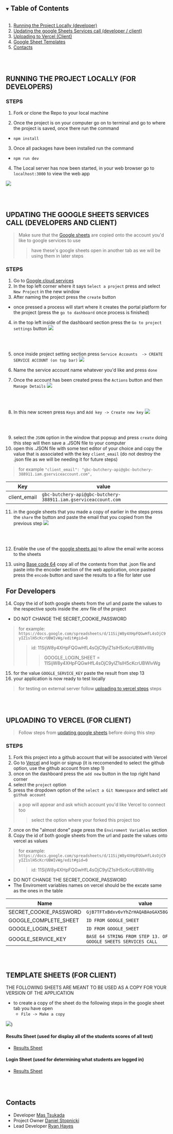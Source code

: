 <details open="open">
  <summary><h2 style="display: inline-block">Table of Contents</h2></summary>
  <ol>
    <li> <a href="#running-the-project-locally-for-developers">Running the Project Locally (developer)</a></li>
    <li><a href="#updating-the-google-sheets-services-call-developers-and-client">Updating the google Sheets Services call (developer / client)</a></li>
    <li><a href="#uploading-to-vercel-for-client">Uploading to Vercel (Client)</a></li>
    <li><a href="#template-sheets-for-client">Google Sheet Templates</a></li>
     <li><a href="#contacts">Contacts</a></li>
   
  </ol>
</details>
<br/>
<br/>

## RUNNING THE PROJECT LOCALLY (FOR DEVELOPERS)

### STEPS ###
  1. Fork or clone the Repo to your local machine
  
  2. Once the project is on your computer go on to terminal and go to where the project is saved, once there run the command
  * ```npm install```    
  
  3. Once all packages have been installed run the command
  * ```npm run dev```
  
  4. The Local server has now been started, in your web browser go to ```localhost:3000``` to view the web app
  
  ![](https://github.com/DDSkunkworks/ButcheryFundamentals/blob/main/readmeassets/openterminal.gif)

<br/>
<br/>


## UPDATING THE GOOGLE SHEETS SERVICES CALL (DEVELOPERS AND CLIENT)
> Make sure that the [Google sheets](#template-sheets-for-client) are copied onto the account you'd like to google services to use
> > have these's google sheets open in another tab as we will be using them in later steps

### STEPS ###
1. Go to [Google cloud services](https://console.cloud.google.com)
2. In the top left corner where it says ```Select a project``` press and select  ```New Project``` in the new window
3. After naming the project press the ```create``` button
 * once pressed a process will start where it creates the portal platform for the project (press the ```go to dashboard``` once process is finished)
4. in the top left inside of the dashboard section press the ```Go to project settings``` button
![](https://github.com/DDSkunkworks/ButcheryFundamentals/blob/main/readmeassets/goToProjectSettings.png)
 
<br/>
<br/>

5. once inside project setting section press ```Service Accounts  -> CREATE SERVICE ACCOUNT (on top bar)``` 
![](https://github.com/DDSkunkworks/ButcheryFundamentals/blob/main/readmeassets/serviceAccount.png)

6. Name the service account name whatever you'd like and press ```done```
7. Once the account has been created press the ```Actions``` button and then ```Manage Details```
![](https://github.com/DDSkunkworks/ButcheryFundamentals/blob/main/readmeassets/manageDetails.png)

<br/>
<br/>

8. In this new screen press ```Keys``` and ```Add key -> Create new key``` 
![](https://github.com/DDSkunkworks/ButcheryFundamentals/blob/main/readmeassets/keys.png)

<br/>
<br/>

9. select the ```JSON``` option in the window that popsup and press ```create``` doing this step will then save a .JSON file to your computer
10. open this .JSON file with some text editor of your choice and copy the value that is associated with the key ```client_email``` (do not destroy the .json file as we will be needing it for future steps)
> for example `"client_email": "gbc-butchery-api@gbc-butchery-388911.iam.gserviceaccount.com",`

| Key        | value           |
| ------------- |-------------  |
| client_email     | `gbc-butchery-api@gbc-butchery-388911.iam.gserviceaccount.com` |

11. in the google sheets that you made a copy of earlier in the steps press the ```share``` the button and paste the email that you copied from the previous step
![](https://github.com/DDSkunkworks/ButcheryFundamentals/blob/main/readmeassets/sharegmail.gif)

<br/>
<br/>

12. Enable the use of the [google sheets api](https://console.developers.google.com/apis/library/sheets.googleapis.com ) to allow the email write access to the sheets 

13. using [Base code 64](https://www.base64encode.org/) copy all of the contents from that .json file and paste into the encoder section of the web application, once pasted press the ```encode``` button and save the results to  a file for later use

For Developers 
---
14. Copy the id of both google sheets from the url and paste the values to the respective spots inside the .env file of the project 
* DO NOT CHANGE THE SECRET_COOKIE_PASSWORD
> for example: `https://docs.google.com/spreadsheets/d/11SijW8y4XHpFQGwHfL4sOjC9yIZ1slH5cKcrUBWIvWg/edit#gid=0`
>> id: 11SijW8y4XHpFQGwHfL4sOjC9yIZ1slH5cKcrUBWIvWg
>>> GOOGLE_LOGIN_SHEET = 11SijW8y4XHpFQGwHfL4sOjC9yIZ1slH5cKcrUBWIvWg
15. for the value ```GOOGLE_SERVICE_KEY``` paste the result from step 13
16. your application is now ready to test locally
> for testing on external server follow [uploading to vercel steps](#uploading-to-vercel-for-client) steps

<br/>
<br/>

## UPLOADING TO VERCEL (FOR CLIENT)

> Follow steps from [updating google sheets](#updating-the-google-sheets-services-call-developers-and-client) before doing this step

### STEPS ###
1. Fork this project into a github account that will be associated with Vercel
3. Go to [Vercel](https://vercel.com/) and login or signup (it is reccomended to select the github option, use the github account from step 1)
4. once on the dashboard press the ``add new`` button in the top right hand corner
5. select the ``project`` option
6. press the dropdown option of the ``select a Git Namespace`` and select ``add github account``
>a pop will appear and ask  which account you'd like Vercel to connect too
>>select the option where your forked this project too
7. once on the "almost done" page press the ``Enviroment Variables`` section
8. Copy the id of both google sheets from the url and paste the values onto vercel as values
> for example: `https://docs.google.com/spreadsheets/d/11SijW8y4XHpFQGwHfL4sOjC9yIZ1slH5cKcrUBWIvWg/edit#gid=0`
>> id: 11SijW8y4XHpFQGwHfL4sOjC9yIZ1slH5cKcrUBWIvWg

* DO NOT CHANGE THE SECRET_COOKIE_PASSWORD
* The Enviroment variables names on vercel should be the excate same as the ones in the table 


| Name        | value           |
| ------------- |-------------  |
| SECRET_COOKIE_PASSWORD     | `GjB7TFTxBdxv6vYhZrHAQABAoGAX58GJHTSpfmr0ubZ6m` |
| GOOGLE_COMPLETE_SHEET     | `ID FROM GOOGLE_SHEET` |
| GOOGLE_LOGIN_SHEET     | `ID FROM GOOGLE_SHEET` |
| GOOGLE_SERVICE_KEY     | `BASE 64 STRING FROM STEP 13. OF UPDATING THE GOOGLE SHEETS SERVICES CALL` |
<br/>
<br/>

## TEMPLATE SHEETS (FOR CLIENT)

THE FOLLOWING SHEETS ARE MEANT TO BE USED AS A COPY FOR YOUR VERSION OF THE APPLICATION 
  * to create a copy of the sheet do the following steps in the google sheet tab you have open
    * ```File -> Make a copy```

![](https://github.com/DDSkunkworks/ButcheryFundamentals/blob/main/readmeassets/copysheet.png))

#### Results Sheet  (used for display all of the students scores of all test) #### 
* [Results Sheet](https://docs.google.com/spreadsheets/d/1BEvpO5J6H6vDXG1E_EH8fYfJsqAMZVVJRsSHdE3Mp1o/edit?usp=sharing )

#### Login Sheet  (used for determining what students are logged in) #### 
* [Results Sheet](https://docs.google.com/spreadsheets/d/1BEvpO5J6H6vDXG1E_EH8fYfJsqAMZVVJRsSHdE3Mp1o/edit?usp=sharing )

<br/>
<br/>

## Contacts
* Developer [Mas Tsukada](mailto:tsukada.m@hotmail.com)
* Project Owner [Daniel Stopnicki](mailto:dan@ddskunkworks.com)
* Lead Developer [Ryan Hayes](mailto:hayes.ryan83@gmail.com)

